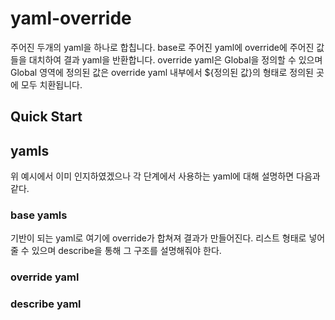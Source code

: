 # yaml-override
주어진 두개의 yaml을 하나로 합칩니다.
base로 주어진 yaml에 override에 주어진 값들을 대치하여 결과 yaml을 반환합니다.
override yaml은 Global을 정의할 수 있으며 Global 영역에 정의된 값은 override yaml 내부에서 ${정의된 값}의 형태로 정의된 곳에 모두 치환됩니다.

## Quick Start

## yamls
위 예시에서 이미 인지하였겠으나 각 단계에서 사용하는 yaml에 대해 설명하면 다음과 같다.
### base yamls
기반이 되는 yaml로 여기에 override가 합쳐져 결과가 만들어진다. 리스트 형태로 넣어줄 수 있으며 describe을 통해 그 구조를 설명해줘야 한다.

### override yaml


### describe yaml